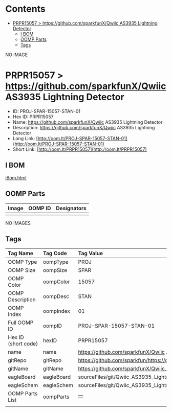 



Contents
========

* [PRPR15057 > https://github.com/sparkfunX/Qwiic AS3935 Lightning Detector](#prpr15057--httpsgithubcomsparkfunxqwiic-as3935-lightning-detector)
	* [I BOM](#i-bom)
	* [OOMP Parts](#oomp-parts)
	* [Tags](#tags)
  
NO IMAGE  
# PRPR15057 > https://github.com/sparkfunX/Qwiic AS3935 Lightning Detector

- ID: PROJ-SPAR-15057-STAN-01
- Hex ID: PRPR15057
- Name: https://github.com/sparkfunX/Qwiic AS3935 Lightning Detector
- Description: https://github.com/sparkfunX/Qwiic AS3935 Lightning Detector
- Long Link: [http://oom.lt/PROJ-SPAR-15057-STAN-01](http://oom.lt/PROJ-SPAR-15057-STAN-01)
- Short Link: [http://oom.lt/PRPR15057](http://oom.lt/PRPR15057)

## I BOM
  
[iBom.html](https://htmlpreview.github.io/?https://github.com/oomlout/oomlout_OOMP_projects/blob/main/PROJ/SPAR/15057/STAN/01ibom.html)
## OOMP Parts
  

|Image|OOMP ID|Designators|
| :--- | :--- | :--- |
||||
  
NO IMAGES  
## Tags
  

|Tag Name|Tag Code|Tag Value|
| :--- | :--- | :--- |
|OOMP Type|oompType|PROJ|
|OOMP Size|oompSize|SPAR|
|OOMP Color|oompColor|15057|
|OOMP Description|oompDesc|STAN|
|OOMP Index|oompIndex|01|
|Full OOMP ID|oompID|PROJ-SPAR-15057-STAN-01|
|Hex ID (short code)|hexID|PRPR15057|
|name|name|https://github.com/sparkfunX/Qwiic AS3935 Lightning Detector|
|gitRepo|gitRepo|https://github.com/sparkfun/https://github.com/sparkfunX/Qwiic_AS3935_Lightning_Detector|
|gitName|gitName|https://github.com/sparkfunX/Qwiic_AS3935_Lightning_Detector|
|eagleBoard|eagleBoard|sourceFiles/git/Qwiic_AS3935_Lightning_Detector/Hardware/Qwiic_AS3935_Lightning_Detector.brd|
|eagleSchem|eagleSchem|sourceFiles/git/Qwiic_AS3935_Lightning_Detector/Hardware/Qwiic_AS3935_Lightning_Detector.sch|
|OOMP Parts List|oompParts|<table><tr><td></td></tr></table>|
||||
